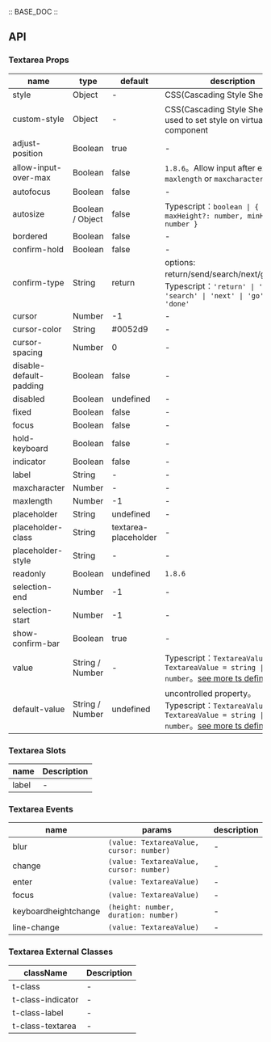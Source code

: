 :: BASE_DOC ::

## API

### Textarea Props

name | type | default | description | required
-- | -- | -- | -- | --
style | Object | - | CSS(Cascading Style Sheets) | N
custom-style | Object | - | CSS(Cascading Style Sheets)，used to set style on virtual component | N
adjust-position | Boolean | true | \- | N
allow-input-over-max | Boolean | false | `1.8.6`。Allow input after exceeding `maxlength` or `maxcharacter` | N
autofocus | Boolean | false | \- | N
autosize | Boolean / Object | false | Typescript：`boolean \| { maxHeight?: number, minHeight?: number }` | N
bordered | Boolean | false | \- | N
confirm-hold | Boolean | false | \- | N
confirm-type | String | return | options: return/send/search/next/go/done。Typescript：`'return' \| 'send' \| 'search' \| 'next' \| 'go' \| 'done'` | N
cursor | Number | -1 | \- | N
cursor-color | String | #0052d9 | \- | N
cursor-spacing | Number | 0 | \- | N
disable-default-padding | Boolean | false | \- | N
disabled | Boolean | undefined | \- | N
fixed | Boolean | false | \- | N
focus | Boolean | false | \- | N
hold-keyboard | Boolean | false | \- | N
indicator | Boolean | false | \- | N
label | String | - | \- | N
maxcharacter | Number | - | \- | N
maxlength | Number | -1 | \- | N
placeholder | String | undefined | \- | N
placeholder-class | String | textarea-placeholder | \- | N
placeholder-style | String | - | \- | N
readonly | Boolean | undefined | `1.8.6` | N
selection-end | Number | -1 | \- | N
selection-start | Number | -1 | \- | N
show-confirm-bar | Boolean | true | \- | N
value | String / Number | - | Typescript：`TextareaValue` `type TextareaValue = string \| number`。[see more ts definition](https://github.com/Tencent/tdesign-miniprogram/blob/develop/packages/components/textarea/type.ts) | N
default-value | String / Number | undefined | uncontrolled property。Typescript：`TextareaValue` `type TextareaValue = string \| number`。[see more ts definition](https://github.com/Tencent/tdesign-miniprogram/blob/develop/packages/components/textarea/type.ts) | N

### Textarea Slots

name | Description
-- | --
label | \-

### Textarea Events

name | params | description
-- | -- | --
blur | `(value: TextareaValue, cursor: number)` | \-
change | `(value: TextareaValue, cursor: number)` | \-
enter | `(value: TextareaValue)` | \-
focus | `(value: TextareaValue)` | \-
keyboardheightchange | `(height: number, duration: number)` | \-
line-change | `(value: TextareaValue)` | \-

### Textarea External Classes

className | Description
-- | --
t-class | \-
t-class-indicator | \-
t-class-label | \-
t-class-textarea | \-
